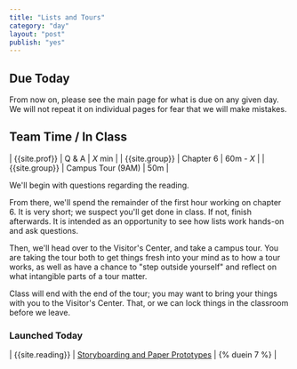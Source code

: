 ```yaml
---
title: "Lists and Tours"
category: "day"
layout: "post"
publish: "yes"
---
```


## Due Today

From now on, please see the main page for what is due on any given day. We will not repeat it on individual pages for fear that we will make mistakes.

## Team Time / In Class

| {{site.prof}} | Q & A | *X* min |
| {{site.group}} | Chapter 6 | 60m - *X* |
| {{site.group}} | Campus Tour (9AM) | 50m |

We'll begin with questions regarding the reading.

From there, we'll spend the remainder of the first hour working on chapter 6. It is very short; we suspect you'll get done in class. If not, finish afterwards. It is intended as an opportunity to see how lists work hands-on and ask questions.

Then, we'll head over to the Visitor's Center, and take a campus tour. You are taking the tour both to get things fresh into your mind as to how a tour works, as well as have a chance to "step outside yourself" and reflect on what intangible parts of a tour matter.

Class will end with the end of the tour; you may want to bring your things with you to the Visitor's Center. That, or we can lock things in the classroom before we leave.

### Launched Today

| {{site.reading}} | [Storyboarding and Paper Prototypes]({{site.todo}}/storyboarding-and-prototypes) | {% duein 7 %} |